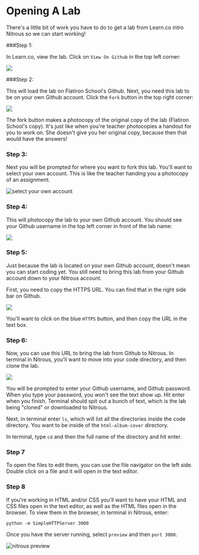 # Opening A Lab

There's a little bit of work you have to do to get a lab from Learn.co intro Nitrous so we can start working!

###Step 1:

In Learn.co, view the lab. Click on `View On Github` in the top left corner:

<img src="https://s3.amazonaws.com/after-school-assets/view-on-github.png">


###Step 2:

This will load the lab on Flatiron School's Github. Next, you need this lab to be on your own Github account. Click the `Fork` button in the top right corner:

<img src="https://s3.amazonaws.com/after-school-assets/lab-on-github.png">

The fork button makes a photocopy of the original copy of the lab (Flatiron School's copy). It's just like when you're teacher photocopies a handout for you to work on. She doesn't give you her original copy, because then that would have the answers! 

### Step 3:

Next you will be prompted for where you want to fork this lab. You'll want to select your own account. This is like the teacher handing you a photocopy of an assignment.

<img src="https://s3.amazonaws.com/after-school-assets/fork-to-account.png" alt="select your own account">


### Step 4:

This will photocopy the lab to your own Github account. You should see  your Github username in the top left corner in front of the lab name:

<img src="https://s3.amazonaws.com/after-school-assets/forked.png">

### Step 5:

Just because the lab is located on your own Github account, doesn't mean you can start coding yet. You still need to bring this lab from your Github account down to your Nitrous account. 

First, you need to copy the HTTPS URL. You can find that in the right side bar on Github. 

<img src="https://s3.amazonaws.com/after-school-assets/https-clone.png">

You'll want to click on the blue `HTTPS` button, and then copy the URL in the text box.


### Step 6:

Now, you can use this URL to bring the lab from Github to Nitrous. In terminal in Nitrous, you'll want to move into your code directory, and then clone the lab.

<img src="https://s3.amazonaws.com/after-school-assets/https-clone.png">

You will be prompted to enter your Github username, and Github password. When you type your password, you won't see the text show up. Hit enter when you finish. Terminal should spit out a bunch of text, which is the lab being "cloned" or downloaded to Nitrous.

Next, in terminal enter `ls`, which will list all the directories inside the code directory. You want to be inside of the `html-album-cover` directory. 

In terminal, type `cd` and then the full name of the directory and hit enter.

### Step 7

To open the files to edit them, you can use the file navigator on the left side. Double click on a file and it will open in the text editor.

### Step 8

If you're working in HTML and/or CSS you'll want to have your HTML and CSS files open in the text editor, as well as the HTML files open in the browser. To view them in the browser, in terminal in Nitrous, enter:

```
python -m SimpleHTTPServer 3000
```

Once you have the server running, select `preview` and then `port 3000`.

<img src="https://s3.amazonaws.com/after-school-assets/nitrous-preview.png" alt="nitrous preview">
